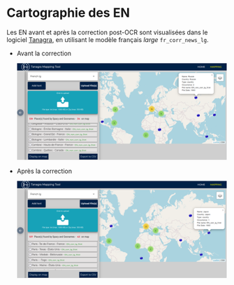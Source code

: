 # Cartographie des EN

Les EN avant et après la correction post-OCR sont visualisées dans le logiciel [Tanagra](https://obtic.sorbonne-universite.fr/tanagra/home), en utilisant le modèle français *large* `fr_corr_news_lg`.

* Avant la correction

  <p align="center">
    <img src="../img/map_non_corr.png">
  </p> 

* Après la correction

  <p align="center">
    <img src="../img/map_corr.png">
  </p> 

  
